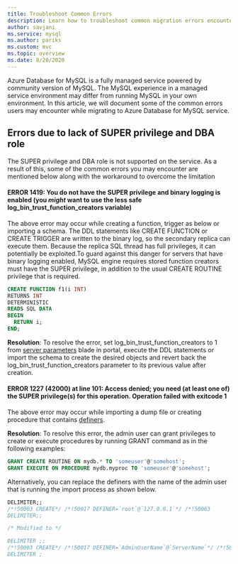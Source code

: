 ```yaml
---
title: Troubleshoot Common Errors
description: Learn how to troubleshoot common migration errors encounters by users new to the Azure Database for MySQL service
author: savjani
ms.service: mysql
ms.author: pariks
ms.custom: mvc
ms.topic: overview
ms.date: 8/20/2020
---
```


Azure Database for MySQL is a fully managed service powered by community version of MySQL. The MySQL experience in a managed service environment may differ from running MySQL in your own environment. In this article, we will document some of the common errors users may encounter while migrating to Azure Database for MySQL service.

## Errors due to lack of SUPER privilege and DBA role

The SUPER privilege and DBA role is not supported on the service. As a result of this, some of the common errors you may encounter are mentioned below along with the workaround to overcome the limitation

#### ERROR 1419: You do not have the SUPER privilege and binary logging is enabled (you *might* want to use the less safe log_bin_trust_function_creators variable)

The above error may occur while creating a function, trigger as below or importing a schema. The DDL statements like CREATE FUNCTION or CREATE TRIGGER are written to the binary log, so the secondary replica can execute them. Because the replica SQL thread has full privileges, it can potentially be exploited.To guard against this danger for servers that have binary logging enabled, MySQL engine requires stored function creators must have the SUPER privilege, in addition to the usual CREATE ROUTINE privilege that is required. 

```sql
CREATE FUNCTION f1(i INT)
RETURNS INT
DETERMINISTIC
READS SQL DATA
BEGIN
  RETURN i;
END;
```

**Resolution**:  To resolve the error, set log_bin_trust_function_creators to 1 from [server parameters](howto-server-parameters.md) blade in portal, execute the DDL statements or import the schema to create the desired objects and revert back the log_bin_trust_function_creators parameter to its previous value after creation.

#### ERROR 1227 (42000) at line 101: Access denied; you need (at least one of) the SUPER privilege(s) for this operation. Operation failed with exitcode 1

The above error may occur while importing a dump file or creating procedure that contains [definers](https://dev.mysql.com/doc/refman/5.7/en/create-procedure.html). 

**Resolution**:  To resolve this error, the admin user can grant privileges to create or execute procedures by running GRANT command as in the following examples:

```sql
GRANT CREATE ROUTINE ON mydb.* TO 'someuser'@'somehost';
GRANT EXECUTE ON PROCEDURE mydb.myproc TO 'someuser'@'somehost';
```
Alternatively, you can replace the definers with the name of the admin user that is running the import process as shown below.

```sql
DELIMITER;;
/*!50003 CREATE*/ /*!50017 DEFINER=`root`@`127.0.0.1`*/ /*!50003
DELIMITER;;

/* Modified to */

DELIMITER ;;
/*!50003 CREATE*/ /*!50017 DEFINER=`AdminUserName`@`ServerName`*/ /*!50003
DELIMITER ;
```
